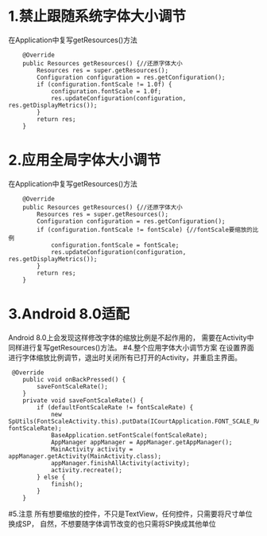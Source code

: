 # 1.禁止跟随系统字体大小调节
在Application中复写getResources()方法

```
    @Override
    public Resources getResources() {//还原字体大小
        Resources res = super.getResources();
        Configuration configuration = res.getConfiguration();
        if (configuration.fontScale != 1.0f) {
            configuration.fontScale = 1.0f;
            res.updateConfiguration(configuration, res.getDisplayMetrics());
        }
        return res;
    }
```
# 2.应用全局字体大小调节
在Application中复写getResources()方法

```
    @Override
    public Resources getResources() {//还原字体大小
        Resources res = super.getResources();
        Configuration configuration = res.getConfiguration();
        if (configuration.fontScale != fontScale) {//fontScale要缩放的比例
            configuration.fontScale = fontScale;
            res.updateConfiguration(configuration, res.getDisplayMetrics());
        }
        return res;
    }
```

# 3.Android 8.0适配
Android 8.0上会发现这样修改字体的缩放比例是不起作用的，
需要在Activity中同样进行复写getResources()方法。
#4.整个应用字体大小调节方案
在设置界面进行字体缩放比例调节，退出时关闭所有已打开的Activity，并重启主界面。

```
 @Override
    public void onBackPressed() {
        saveFontScaleRate();
    }
    private void saveFontScaleRate() {
        if (defaultFontScaleRate != fontScaleRate) {
            new SpUtils(FontScaleActivity.this).putData(ICourtApplication.FONT_SCALE_RATE, fontScaleRate);
            BaseApplication.setFontScale(fontScaleRate);
            AppManager appManager = AppManager.getAppManager();
            MainActivity activity = appManager.getActivity(MainActivity.class);
            appManager.finishAllActivity(activity);
            activity.recreate();
        } else {
            finish();
        }
    }
```
#5.注意
所有想要缩放的控件，不只是TextView，任何控件，只需要将尺寸单位换成SP，
自然，不想要随字体调节改变的也只需将SP换成其他单位

